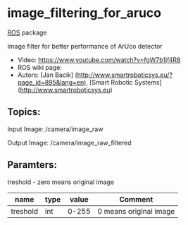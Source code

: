 # image_filtering_for_aruco

[ROS](http://ros.org) package

Image filter for better performance of ArUco detector

* Video: https://www.youtube.com/watch?v=fgW7b1jf4R8
* ROS wiki page: 
* Autors: [Jan Bacik] (http://www.smartroboticsys.eu/?page_id=895&lang=en), [Smart Robotic Systems] (http://www.smartroboticsys.eu)


## Topics:

Input Image: /camera/image_raw

Output Image: /camera/image_raw_filtered

## Paramters:

treshold - zero means original image

name          | type         | value       | Comment                  |
------------- | -------------| ------------| -------------------------|
treshold      | int          | 0-255       |  0 means original image  | 
